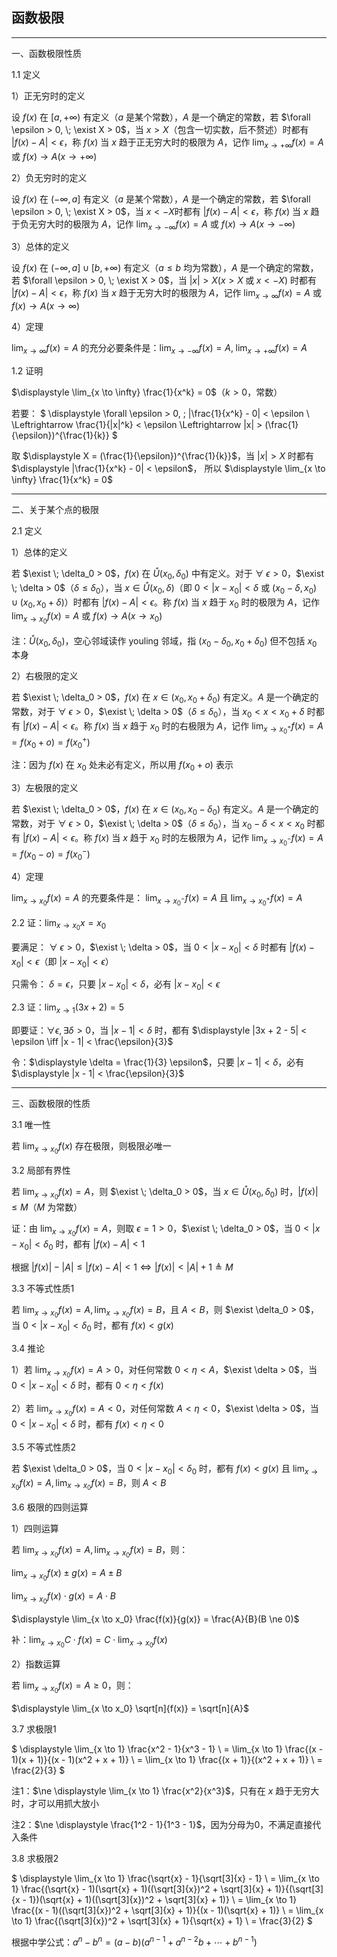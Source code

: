 ## 函数极限

---

一、函数极限性质

1.1 定义

1）正无穷时的定义

设 $f(x)$ 在 $[a, + \infty)$ 有定义（$a$ 是某个常数），$A$ 是一个确定的常数，若 $\forall \epsilon > 0, \; \exist X > 0$，当 $x > X$（包含一切实数，后不赘述）时都有 $|f(x) - A| < \epsilon$，称 $f(x)$ 当 $x$ 趋于正无穷大时的极限为 $A$，记作 $\displaystyle \lim_{x \to + \infty} f(x) = A$ 或 $f(x) \to A(x \to + \infty)$

2）负无穷时的定义

设 $f(x)$ 在 $(- \infty, a]$ 有定义（$a$ 是某个常数），$A$ 是一个确定的常数，若 $\forall \epsilon > 0, \; \exist X > 0$，当 $x < -X$时都有 $|f(x) - A| < \epsilon$，称 $f(x)$ 当 $x$ 趋于负无穷大时的极限为 $A$，记作 $\displaystyle \lim_{x \to - \infty} f(x) = A$ 或 $f(x) \to A(x \to - \infty)$

3）总体的定义

设 $f(x)$ 在 $(-\infty, a] \cup [b, +\infty)$ 有定义（$a \le b$ 均为常数），$A$ 是一个确定的常数，若 $\forall \epsilon > 0, \; \exist X > 0$，当 $|x| > X(x > X \; \text{或} \; x < -X)$ 时都有 $|f(x) - A| < \epsilon$，称 $f(x)$ 当 $x$ 趋于无穷大时的极限为 $A$，记作 $\displaystyle \lim_{x \to \infty} f(x) = A$ 或 $f(x) \to A(x \to \infty)$

4）定理

$\displaystyle \lim_{x \to \infty} f(x) = A$ 的充分必要条件是：$\displaystyle \lim_{x \to -\infty} f(x) = A, \; \lim_{x \to +\infty} f(x) = A$

1.2 证明

$\displaystyle \lim_{x \to \infty} \frac{1}{x^k} = 0$（$k > 0$，常数）

若要：
$
\displaystyle
\forall \epsilon > 0, \; |\frac{1}{x^k} - 0| < \epsilon \\
\Leftrightarrow \frac{1}{|x|^k} < \epsilon
\Leftrightarrow |x| > (\frac{1}{\epsilon})^{\frac{1}{k}}
$

取 $\displaystyle X = (\frac{1}{\epsilon})^{\frac{1}{k}}$，当 $|x| > X$ 时都有 $\displaystyle |\frac{1}{x^k} - 0| < \epsilon$，
所以 $\displaystyle \lim_{x \to \infty} \frac{1}{x^k} = 0$

---

二、关于某个点的极限

2.1 定义

1）总体的定义

若 $\exist \; \delta_0 > 0$，$f(x)$ 在 $\mathring{U} (x_0, \delta_0)$ 中有定义。对于 $\forall \; \epsilon > 0$，$\exist \; \delta > 0$（$\delta \le \delta_0$），当 $x \in \mathring{U}(x_0, \delta)$（即 $0 < |x - x_0| < \delta$ 或 $(x_0 - \delta, x_0) \cup (x_0, x_0 + \delta)$）时都有 $|f(x) - A| < \epsilon$。称 $f(x)$ 当 $x$ 趋于 $x_0$ 时的极限为 $A$，记作 $\displaystyle \lim_{x \to x_0} f(x) = A$ 或 $f(x) \to A(x \to x_0)$

注：$\mathring{U}(x_0, \delta_0)$，空心邻域读作 youling 邻域，指 $(x_0 - \delta_0, x_0 + \delta_0)$ 但不包括 $x_0$ 本身

2）右极限的定义

若 $\exist \; \delta_0 > 0$，$f(x)$ 在 $x \in (x_0, x_0 + \delta_0)$ 有定义。$A$ 是一个确定的常数，对于 $\forall \; \epsilon > 0$，$\exist \; \delta > 0$（$\delta \le \delta_0$），当 $x_0 < x < x_0 + \delta$ 时都有 $|f(x) - A| < \epsilon$。称 $f(x)$ 当 $x$ 趋于 $x_0$ 时的右极限为 $A$，记作 $\displaystyle \lim_{x \to x_0^+} f(x) = A = f(x_0 + o) = f(x_0^+)$

注：因为 $f(x)$ 在 $x_0$ 处未必有定义，所以用 $f(x_0 + o)$ 表示

3）左极限的定义

若 $\exist \; \delta_0 > 0$，$f(x)$ 在 $x \in (x_0, x_0 - \delta_0)$ 有定义。$A$ 是一个确定的常数，对于 $\forall \; \epsilon > 0$，$\exist \; \delta > 0$（$\delta \le \delta_0$），当 $x_0 - \delta < x < x_0$ 时都有 $|f(x) - A| < \epsilon$。称 $f(x)$ 当 $x$ 趋于 $x_0$ 时的左极限为 $A$，记作 $\displaystyle \lim_{x \to x_0^-} f(x) = A = f(x_0 - o) = f(x_0^-)$

4）定理

$\displaystyle \lim_{x \to x_0} f(x) = A$ 的充要条件是： $\displaystyle \lim_{x \to x_0^-} f(x) = A$ 且 $\displaystyle \lim_{x \to x_0^+} f(x) = A$ 


2.2 证：$\displaystyle \lim_{x \to x_0} x = x_0$ 

要满足：
$\forall \; \epsilon > 0$，$\exist \; \delta > 0$，当 $0 < |x - x_0| < \delta$ 时都有 $|f(x) - x_0| < \epsilon$（即 $|x - x_0| < \epsilon$）

只需令：
$\delta = \epsilon$，只要 $|x - x_0| < \delta$，必有 $|x - x_0| < \epsilon$

2.3 证：$\displaystyle \lim_{x \to 1} (3x + 2) = 5$

即要证：$\forall \epsilon, \, \exists \delta  >0$，当 $|x - 1| < \delta$ 时，都有 $\displaystyle |3x + 2 - 5| < \epsilon \iff |x - 1| < \frac{\epsilon}{3}$

令：$\displaystyle \delta = \frac{1}{3} \epsilon$，只要 $|x - 1| < \delta$，必有 $\displaystyle |x - 1| < \frac{\epsilon}{3}$

---

三、函数极限的性质

3.1 唯一性

若 $\displaystyle \lim_{x \to x_0} f(x)$ 存在极限，则极限必唯一

3.2 局部有界性

若 $\displaystyle \lim_{x \to x_0} f(x) = A$，则 $\exist \; \delta_0 > 0$，当 $x \in \mathring{U} (x_0, \delta_0)$ 时，$|f(x)| \le M$（$M$ 为常数）

证：由 $\displaystyle \lim_{x \to x_0} f(x) = A$，则取 $\epsilon = 1 > 0$，$\exist \; \delta_0 > 0$，当 $0 < |x - x_0| < \delta_0$ 时，都有 $|f(x) - A| < 1$

根据 $|f(x)| - |A| \le |f(x) - A| < 1 \Leftrightarrow |f(x)| < |A| + 1 \triangleq M$

3.3 不等式性质1

若 $\displaystyle \lim_{x \to x_0} f(x) = A, \lim_{x \to x_0} f(x) = B$，且 $A < B$，则 $\exist \delta_0 > 0$，当 $0 < |x - x_0| < \delta_0$ 时，都有 $f(x) < g(x)$

3.4 推论

1）若 $\displaystyle \lim_{x \to x_0} f(x) = A > 0$，对任何常数 $0 < \eta < A$，$\exist \delta > 0$，当 $0 < |x - x_0| < \delta$ 时，都有 $0 < \eta < f(x)$

2）若 $\displaystyle \lim_{x \to x_0} f(x) = A < 0$，对任何常数 $A < \eta < 0$，$\exist \delta > 0$，当 $0 < |x - x_0| < \delta$ 时，都有 $f(x) < \eta < 0$

3.5 不等式性质2

若 $\exist \delta_0 > 0$，当 $0 < |x - x_0| < \delta_0$ 时，都有 $f(x) < g(x)$ 且 $\displaystyle \lim_{x \to x_0} f(x) = A, \lim_{x \to x_0} f(x) = B$，则 $A < B$

3.6 极限的四则运算

1）四则运算

若 $\displaystyle \lim_{x \to x_0} f(x) = A, \lim_{x \to x_0} f(x) = B$，则：

$\displaystyle \lim_{x \to x_0} f(x) \pm g(x) = A \pm B$

$\displaystyle \lim_{x \to x_0} f(x) \cdot g(x) = A \cdot B$

$\displaystyle \lim_{x \to x_0} \frac{f(x)}{g(x)} = \frac{A}{B}(B \ne 0)$

补：$\displaystyle \lim_{x \to x_0} C \cdot f(x) = C \cdot \lim_{x \to x_0} f(x)$

2）指数运算

若 $\displaystyle \lim_{x \to x_0} f(x) = A \ge 0$，则：

$\displaystyle \lim_{x \to x_0} \sqrt[n]{f(x)} = \sqrt[n]{A}$

3.7 求极限1

$
\displaystyle
\lim_{x \to 1} \frac{x^2 - 1}{x^3 - 1} \\
= \lim_{x \to 1} \frac{(x - 1)(x + 1)}{(x - 1)(x^2 + x + 1)} \\
= \lim_{x \to 1} \frac{(x + 1)}{(x^2 + x + 1)} \\
= \frac{2}{3}
$

注1：$\ne \displaystyle \lim_{x \to 1} \frac{x^2}{x^3}$，只有在 $x$ 趋于无穷大时，才可以用抓大放小

注2：$\ne \displaystyle \frac{1^2 - 1}{1^3 - 1}$，因为分母为0，不满足直接代入条件

3.8 求极限2

$
\displaystyle
\lim_{x \to 1} \frac{\sqrt{x} - 1}{\sqrt[3]{x} - 1} \\
= \lim_{x \to 1} \frac{(\sqrt{x} - 1)(\sqrt{x} + 1)((\sqrt[3]{x})^2 + \sqrt[3]{x} + 1)}{(\sqrt[3]{x - 1})(\sqrt{x} + 1)((\sqrt[3]{x})^2 + \sqrt[3]{x} + 1)} \\
= \lim_{x \to 1} \frac{(x - 1)((\sqrt[3]{x})^2 + \sqrt[3]{x} + 1)}{(x - 1)(\sqrt{x} + 1)} \\
= \lim_{x \to 1} \frac{(\sqrt[3]{x})^2 + \sqrt[3]{x} + 1}{\sqrt{x} + 1} \\
= \frac{3}{2}
$

根据中学公式：$a^n - b^n =(a - b)(a^{n - 1} + a^{n - 2}b + \cdots + b^{n - 1})$
